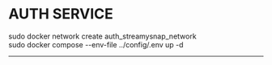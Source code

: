 <b><h1>AUTH SERVICE</h1></b>
sudo docker network create auth_streamysnap_network <br />
sudo docker compose --env-file ../config/.env up -d <br />
<hr />